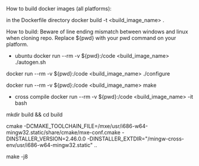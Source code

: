 How to build docker images (all platforms):

in the Dockerfile directory
docker build -t <build_image_name> .

How to build:
Beware of line ending mismatch between windows and linux when cloning repo.
Replace ${pwd} with your pwd command on your platform.

* ubuntu
docker run --rm -v ${pwd}:/code <build_image_name> ./autogen.sh

docker run --rm -v ${pwd}:/code <build_image_name> ./configure

docker run --rm -v ${pwd}:/code <build_image_name> make


* cross compile
docker run --rm -v ${pwd}:/code <build_image_name> -it bash

mkdir build && cd build

cmake -DCMAKE_TOOLCHAIN_FILE=/mxe/usr/i686-w64-mingw32.static/share/cmake/mxe-conf.cmake -DINSTALLER_VERSION=2.46.0.0 -DINSTALLER_EXTDIR="/mingw-cross-env/usr/i686-w64-mingw32.static" ..

make -j8
